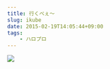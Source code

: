 ```yaml
---
title: 行くべぇ〜
slug: ikube
date: 2015-02-19T14:05:44+09:00
tags:
    - ハロプロ
---
```

![](/img/150219.jpg)
